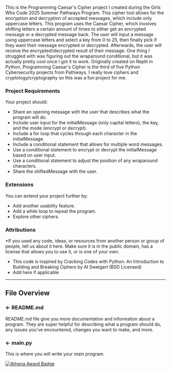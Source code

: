 This is the Programming Caesar's Cipher project I created during the Girls Who Code 2025 Summer Pathways Program. This cipher tool allows for the encryption and decryption of accepted messages, which include only uppercase letters. This program uses the Caesar Cipher, which involves shifting letters a certain amount of times to either get an encrypted message or a decrypted message back. The user will input a message using uppercase letters and select a key from 0 to 25, then finally pick if they want their message encrypted or decrypted. Afterwards, the user will receive the encrypted/decrypted result of their message. One thing I struggled with was figuring out the wraparound conditional, but it was actually pretty cool once I got it to work. Originally created on Replit in Python, Programming Caesar's Cipher is the third of five Python Cybersecurity projects from Pathways. I really love ciphers and cryptology/cryptography so this was a fun project for me.

### Project Requirements
Your project should:
- Share an opening message with the user that describes what the program will do.
- Include user input for the initialMessage (only capital letters), the key, and the mode (encrypt or decrypt).
- Include a for loop that cycles through each character in the initialMessage.
- Include a conditional statement that allows for multiple word messages.
- Use a conditional statement to encrypt or decrypt the initialMessage based on user input.
- Use a conditional statement to adjust the position of any wraparound characters.
- Share the shiftedMessage with the user.


### Extensions
You can extend your project further by:
- Add another usability feature.
- Add a while loop to repeat the program.
- Explore other ciphers. 

###  Attributions
*If you used any code, ideas, or resources from another person or group of people, tell us about it here. Make sure it is in the public domain, has a license that allows you to use it, or is one of your own.
- This code is inspired by Cracking Codes with Python: An Introduction to Building and Breaking Ciphers by Al Sweigart (BSD Licensed)
- Add here if applicable

---

## File Overview

### ← README.md

README.md file give you more documentation and information about a program. They are super helpful for describing what a program should do, any issues you've encountered, changes you want to make, and more. 

### ← main.py
This is where you will write your main program.

[![Athena Award Badge](https://img.shields.io/endpoint?url=https%3A%2F%2Faward.athena.hackclub.com%2Fapi%2Fbadge)](https://award.athena.hackclub.com?utm_source=readme)
